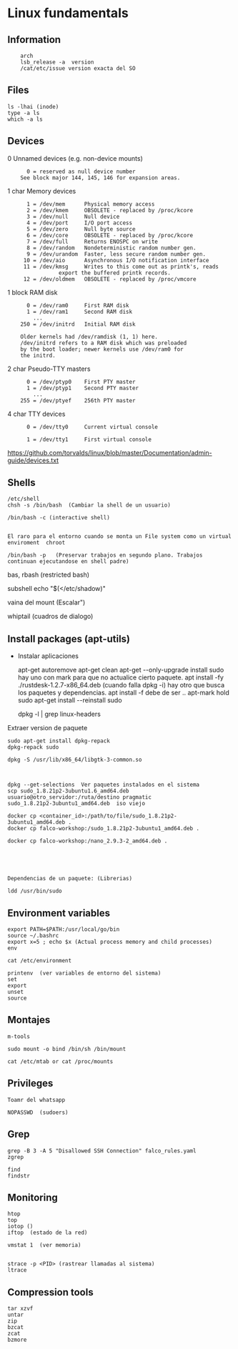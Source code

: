 # Linux fundamentals





## Information

        arch
        lsb_release -a  version
        /cat/etc/issue version exacta del SO


## Files

    ls -lhai (inode)
    type -a ls
    which -a ls




## Devices

   0    Unnamed devices (e.g. non-device mounts)

		  0 = reserved as null device number
		See block major 144, 145, 146 for expansion areas.

   1 char	Memory devices

		  1 = /dev/mem		Physical memory access
		  2 = /dev/kmem		OBSOLETE - replaced by /proc/kcore
		  3 = /dev/null		Null device
		  4 = /dev/port		I/O port access
		  5 = /dev/zero		Null byte source
		  6 = /dev/core		OBSOLETE - replaced by /proc/kcore
		  7 = /dev/full		Returns ENOSPC on write
		  8 = /dev/random	Nondeterministic random number gen.
		  9 = /dev/urandom	Faster, less secure random number gen.
		 10 = /dev/aio		Asynchronous I/O notification interface
		 11 = /dev/kmsg		Writes to this come out as printk's, reads
					export the buffered printk records.
		 12 = /dev/oldmem	OBSOLETE - replaced by /proc/vmcore

   1 block	RAM disk

		  0 = /dev/ram0		First RAM disk
		  1 = /dev/ram1		Second RAM disk
		    ...
		250 = /dev/initrd	Initial RAM disk

		Older kernels had /dev/ramdisk (1, 1) here.
		/dev/initrd refers to a RAM disk which was preloaded
		by the boot loader; newer kernels use /dev/ram0 for
		the initrd.

   2 char	Pseudo-TTY masters

		  0 = /dev/ptyp0	First PTY master
		  1 = /dev/ptyp1	Second PTY master
		    ...
		255 = /dev/ptyef	256th PTY master

   4 char	TTY devices

		  0 = /dev/tty0		Current virtual console

		  1 = /dev/tty1		First virtual console



https://github.com/torvalds/linux/blob/master/Documentation/admin-guide/devices.txt

## Shells

    /etc/shell
    chsh -s /bin/bash  (Cambiar la shell de un usuario)

    /bin/bash -c (interactive shell)
  

    El raro para el entorno cuando se monta un File system como un virtual enviroment  chroot

    /bin/bash -p   (Preservar trabajos en segundo plano. Trabajos continuan ejecutandose en shell padre)

bas, rbash (restricted bash)

subshell echo "$(</etc/shadow)"


vaina del mount (Escalar")


whiptail  (cuadros de dialogo)


## Install packages (apt-utils)

- Instalar aplicaciones

    apt-get autoremove
    apt-get clean
    apt-get --only-upgrade install sudo
    hay uno con mark para que no actualice cierto paquete.
    apt install -fy ./rustdesk-1.2.7-x86_64.deb (cuando falla dpkg -i)
    hay otro que busca los paquetes y dependencias. 
    apt install -f debe de ser ..
    apt-mark hold sudo
    apt-get install --reinstall sudo

    dpkg -l | grep linux-headers


Extraer version de paquete

    sudo apt-get install dpkg-repack
    dpkg-repack sudo

    dpkg -S /usr/lib/x86_64/libgtk-3-common.so



    dpkg --get-selections  Ver paquetes instalados en el sistema
    scp sudo_1.8.21p2-3ubuntu1.6_amd64.deb usuario@otro_servidor:/ruta/destino pragmatic 
    sudo_1.8.21p2-3ubuntu1_amd64.deb  iso viejo

    docker cp <container_id>:/path/to/file/sudo_1.8.21p2-3ubuntu1_amd64.deb .
    docker cp falco-workshop:/sudo_1.8.21p2-3ubuntu1_amd64.deb .

    docker cp falco-workshop:/nano_2.9.3-2_amd64.deb .
    

    


    Dependencias de un paquete: (Librerias)

    ldd /usr/bin/sudo


## Environment variables

    export PATH=$PATH:/usr/local/go/bin
    source ~/.bashrc
    export x=5 ; echo $x (Actual process memory and child processes)
    env

    cat /etc/environment

    printenv  (ver variables de entorno del sistema)
    set
    export
    unset
    source


    
## Montajes

    m-tools

    sudo mount -o bind /bin/sh /bin/mount

    cat /etc/mtab or cat /proc/mounts


## Privileges

    Toamr del whatsapp

    NOPASSWD  (sudoers)

## Grep

    grep -B 3 -A 5 "Disallowed SSH Connection" falco_rules.yaml
    zgrep

    find
    findstr


## Monitoring


    htop
    top
    iotop ()
    iftop  (estado de la red)

    vmstat 1  (ver memoria)


    strace -p <PID> (rastrear llamadas al sistema)
    ltrace
 

## Compression tools


    tar xzvf
    untar
    zip 
    bzcat
    zcat
    bzmore